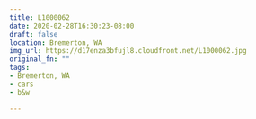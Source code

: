 ```yaml
---
title: L1000062
date: 2020-02-28T16:30:23-08:00
draft: false
location: Bremerton, WA
img_url: https://d17enza3bfujl8.cloudfront.net/L1000062.jpg
original_fn: ""
tags:
- Bremerton, WA
- cars
- b&w

---
```

